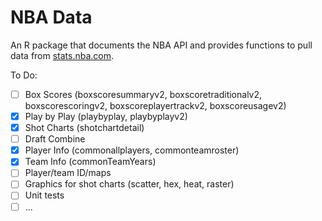 # NBA Data
An R package that documents the NBA API and provides functions to pull data from [stats.nba.com](http://stats.nba.com).

To Do:

- [ ] Box Scores (boxscoresummaryv2, boxscoretraditionalv2, boxscorescoringv2, boxscoreplayertrackv2, boxscoreusagev2)
- [x] Play by Play (playbyplay, playbyplayv2)
- [x] Shot Charts (shotchartdetail)
- [ ] Draft Combine
- [x] Player Info (commonallplayers, commonteamroster)
- [x] Team Info (commonTeamYears)
- [ ] Player/team ID/maps
- [ ] Graphics for shot charts (scatter, hex, heat, raster)
- [ ] Unit tests
- [ ] ...
